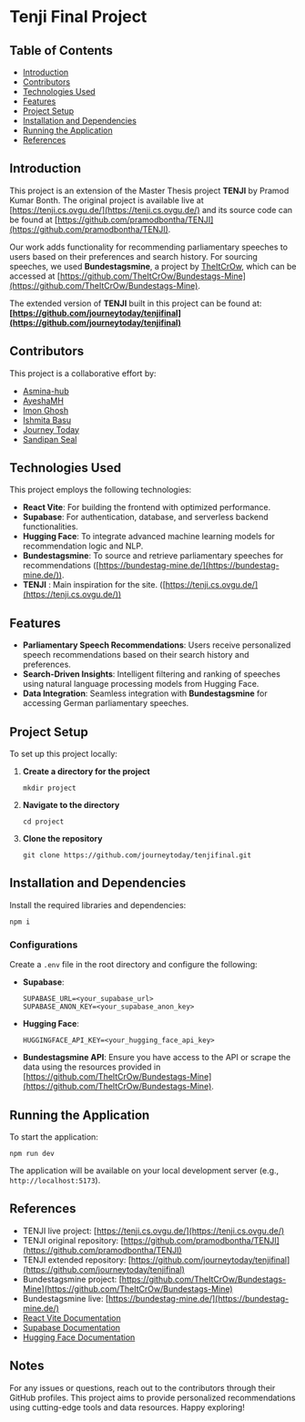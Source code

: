 # Tenji Final Project

## Table of Contents
- [Introduction](#introduction)
- [Contributors](#contributors)
- [Technologies Used](#technologies-used)
- [Features](#features)
- [Project Setup](#project-setup)
- [Installation and Dependencies](#installation-and-dependencies)
- [Running the Application](#running-the-application)
- [References](#references)

## Introduction
This project is an extension of the Master Thesis project **TENJI** by Pramod Kumar Bonth. The original project is available live at [https://tenji.cs.ovgu.de/](https://tenji.cs.ovgu.de/) and its source code can be found at [https://github.com/pramodbontha/TENJI](https://github.com/pramodbontha/TENJI).

Our work adds functionality for recommending parliamentary speeches to users based on their preferences and search history. For sourcing speeches, we used **Bundestagsmine**, a project by [TheItCrOw](https://github.com/TheItCrOw), which can be accessed at [https://github.com/TheItCrOw/Bundestags-Mine](https://github.com/TheItCrOw/Bundestags-Mine).

The extended version of **TENJI** built in this project can be found at:  
**[https://github.com/journeytoday/tenjifinal](https://github.com/journeytoday/tenjifinal)**

## Contributors
This project is a collaborative effort by:
- [Asmina-hub](https://github.com/Asmina-hub)
- [AyeshaMH](https://github.com/ayeshamh)
- [Imon Ghosh](https://github.com/ImonGhosh)
- [Ishmita Basu](https://github.com/ishmitabasu98)
- [Journey Today](https://github.com/journeytoday)
- [Sandipan Seal](https://github.com/sandipanseal)

## Technologies Used
This project employs the following technologies:
- **React Vite**: For building the frontend with optimized performance.
- **Supabase**: For authentication, database, and serverless backend functionalities.
- **Hugging Face**: To integrate advanced machine learning models for recommendation logic and NLP.
- **Bundestagsmine**: To source and retrieve parliamentary speeches for recommendations ([https://bundestag-mine.de/](https://bundestag-mine.de/)).
- **TENJI** : Main inspiration for the site. ([https://tenji.cs.ovgu.de/](https://tenji.cs.ovgu.de/))

## Features
- **Parliamentary Speech Recommendations**: Users receive personalized speech recommendations based on their search history and preferences.
- **Search-Driven Insights**: Intelligent filtering and ranking of speeches using natural language processing models from Hugging Face.
- **Data Integration**: Seamless integration with **Bundestagsmine** for accessing German parliamentary speeches.

## Project Setup
To set up this project locally:

1. **Create a directory for the project**  
   ```
   mkdir project
   ```

2. **Navigate to the directory**  
   ```
   cd project
   ```

3. **Clone the repository**  
   ```
   git clone https://github.com/journeytoday/tenjifinal.git
   ```

## Installation and Dependencies
Install the required libraries and dependencies:
```
npm i
```

### Configurations
Create a `.env` file in the root directory and configure the following:
- **Supabase**:
  ```
  SUPABASE_URL=<your_supabase_url>
  SUPABASE_ANON_KEY=<your_supabase_anon_key>
  ```
- **Hugging Face**:
  ```
  HUGGINGFACE_API_KEY=<your_hugging_face_api_key>
  ```
- **Bundestagsmine API**: Ensure you have access to the API or scrape the data using the resources provided in [https://github.com/TheItCrOw/Bundestags-Mine](https://github.com/TheItCrOw/Bundestags-Mine).

## Running the Application
To start the application:
```
npm run dev
```

The application will be available on your local development server (e.g., `http://localhost:5173`).

## References
- TENJI live project: [https://tenji.cs.ovgu.de/](https://tenji.cs.ovgu.de/)
- TENJI original repository: [https://github.com/pramodbontha/TENJI](https://github.com/pramodbontha/TENJI)
- TENJI extended repository: [https://github.com/journeytoday/tenjifinal](https://github.com/journeytoday/tenjifinal)
- Bundestagsmine project: [https://github.com/TheItCrOw/Bundestags-Mine](https://github.com/TheItCrOw/Bundestags-Mine)
- Bundestagsmine live: [https://bundestag-mine.de/](https://bundestag-mine.de/)
- [React Vite Documentation](https://vitejs.dev/)
- [Supabase Documentation](https://supabase.com/docs)
- [Hugging Face Documentation](https://huggingface.co/docs)

## Notes
For any issues or questions, reach out to the contributors through their GitHub profiles. This project aims to provide personalized recommendations using cutting-edge tools and data resources. Happy exploring!
